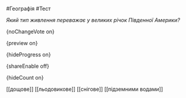 #Географія #Тест

*Який тип живлення переважає у великих річок Південної Америки?*

{noChangeVote on}

{preview on}

{hideProgress on}

{shareEnable off}

{hideCount on}

[[дощове]]
[[льодовикове]]
[[снігове]]
[[підземними водами]]
